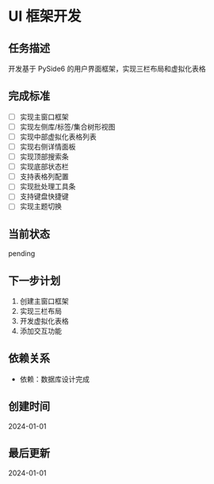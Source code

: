 # UI 框架开发

## 任务描述
开发基于 PySide6 的用户界面框架，实现三栏布局和虚拟化表格

## 完成标准
- [ ] 实现主窗口框架
- [ ] 实现左侧库/标签/集合树形视图
- [ ] 实现中部虚拟化表格列表
- [ ] 实现右侧详情面板
- [ ] 实现顶部搜索条
- [ ] 实现底部状态栏
- [ ] 支持表格列配置
- [ ] 实现批处理工具条
- [ ] 支持键盘快捷键
- [ ] 实现主题切换

## 当前状态
pending

## 下一步计划
1. 创建主窗口框架
2. 实现三栏布局
3. 开发虚拟化表格
4. 添加交互功能

## 依赖关系
- 依赖：数据库设计完成

## 创建时间
2024-01-01

## 最后更新
2024-01-01
